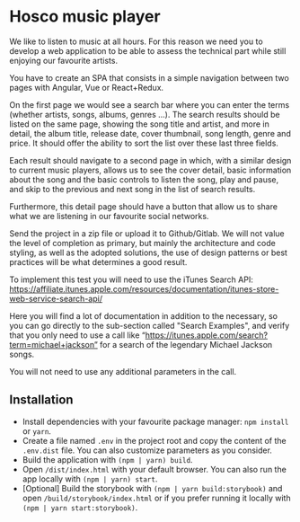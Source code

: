 # Hosco music player

We like to listen to music at all hours. For this reason we need you to develop a web application to be able to assess 
the technical part while still enjoying our favourite artists.

You have to create an SPA that consists in a simple navigation between two pages with Angular, Vue or React+Redux.

On the first page we would see a search bar where you can enter the terms (whether artists, songs, albums, genres ...). 
The search results should be listed on the same page, showing the song title and artist, and more in detail, the album 
title, release date, cover thumbnail, song length, genre and price. It should offer the ability to sort the list over 
these last three fields.

Each result should navigate to a second page in which, with a similar design to current music players, allows us to see 
the cover detail, basic information about the song and the basic controls to listen the song, play and pause, and skip 
to the previous and next song in the list of search
results.

Furthermore, this detail page should have a button that allow us to share what we are listening in our favourite social 
networks.

Send the project in a zip file or upload it to Github/Gitlab. We will not value the level of completion as 
primary, but mainly the architecture and code styling, as well as the adopted solutions, the use of design patterns or 
best practices will be what determines a good result.

To implement this test you will need to use the iTunes Search API:
https://affiliate.itunes.apple.com/resources/documentation/itunes-store-web-service-search-api/

Here you will find a lot of documentation in addition to the necessary, so you can go directly to the sub-section 
called "Search Examples", and verify that you only need to use a call like 
“https://itunes.apple.com/search?term=michael+jackson” for a search of the legendary Michael Jackson songs.

You will not need to use any additional parameters in the call.

## Installation

* Install dependencies with your favourite package manager: `npm install` or `yarn`.
* Create a file named `.env` in the project root and copy the content of the `.env.dist` file. You can also customize 
parameters as you consider.
* Build the application with `(npm | yarn) build`.
* Open `/dist/index.html` with your default browser. You can also run the app locally with `(npm | yarn) start`.
* [Optional] Build the storybook with `(npm | yarn build:storybook)` and open `/build/storybook/index.html` or if you 
prefer running it locally with `(npm | yarn start:storybook)`.
